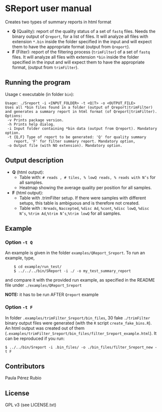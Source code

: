 # SReport user manual

Creates two types of summary reports in html format

 - **Q** (Quality): report of the quality status of a set of `fastq` files.
   Needs the binary output of `Qreport`, for a list of files. It will analyze
   all files with extension `*.bin` inside the  folder specified in
   the input and will expect them to have the appropriate format
   (output from `Qreport`).
 - **F** (Filter): report of the filtering process (`trimFilter`) of a set
   of `fastq` files. It will analyze all files with extension `*bin` inside
   the folder specified in the input and will expect them to have the
   appropriate format, (output from `trimFilter`).


## Running the program

Usage `C` executable (in folder `bin`):

```
Usage: ./Sreport -i <INPUT_FOLDER> -t <Q|T> -o <OUTPUT_FILE>
Uses all *bin files found in a folder (output of Qreport|trimFilter)
and generates a summary report in html format (of Qreport|trimFilter).
Options:
 -v Prints package version.
 -h Prints help dialog.
 -i Input folder containing *bin data (output from Qreport). Mandatory option.
 -t {Q,F} Type of report to be generated: 'Q' for quality summary
    report, 'F' for filter summary report. Mandatory option,
 -o Output file (with NO extension). Mandatory option.
```


## Output description


- **Q** (html output):
   * Table with: `# reads , # tiles, % lowQ reads, % reads with N’s` for
     all samples.
   * Heatmap showing the average quality per position for all samples.
- **F** (html output):
   * Table with .trimFilter setup. If there were samples with different
     setups, this table is ambiguous and is therefore not created.
   * Table with : `Nreads`, `Naccepted`, `%disc Ad`, `%cont`, `%disc lowQ`,
   `%disc N’s`, `%trim Ad`,`%trim N’s`,`%trim lowQ` for all samples.

## Example

###  Option `-t Q`

An example is given in the folder `examples/QReport_Sreport`. To run an
example, type,

```
    $ cd example/run_test/
    $ ../../../bin/SReport -i ./ -o my_test_summary_report
```
 and compare it with the provided run example, as specified in the README
 file under `./examples/QReport_Sreport`

**NOTE:** it has to be run AFTER `Qreport` example

###  Option `-t F`

In folder `.examples/trimFilter_Sreport/bin_files`, 30 fake
`./trimFilter` binary output files were generated (with the `R` script
`create_fake_bins.R`). An html output was created out of them
(`.examples/trimFilter_Sreport/bin_files/filter_Sreport_example.html`).
It can be reproduced if you run:

```
$ ../../bin/Sreport -i .bin_files/ -o ./bin_files/filter_Sreport_new -t F
```

## Contributors

Paula Pérez Rubio

## License

GPL v3 (see LICENSE.txt)
